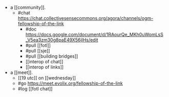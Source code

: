 - a [[community]].
  - #chat https://chat.collectivesensecommons.org/agora/channels/ogm-fellowship-of-the-link
	- #doc https://docs.google.com/document/d/1RAourQe_MKh0uWomLsS_V5ea3zm30g8paE49X56jIHs/edit
	- #pull [[fotl]]
	- #pull [[sje]]
	- #pull [[building bridges]]
	- [[interop of chat]]
	- [[interop of links]]
- a [[meet]].
  - [[19 utc]] on [[wednesday]]
  - #go https://meet.evolix.org/fellowship-of-the-link
  - #log [[fotl chat]]
